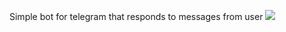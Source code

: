 Simple bot for telegram that responds to messages from user
![](https://c.tenor.com/hE0T8D0GpXsAAAAC/joinblink-blink.gif)
